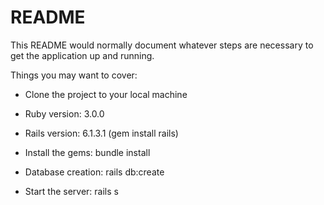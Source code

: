 # README

This README would normally document whatever steps are necessary to get the
application up and running.

Things you may want to cover:

* Clone the project to your local machine

* Ruby version: 3.0.0

* Rails version: 6.1.3.1 (gem install rails)

* Install the gems: bundle install

* Database creation: rails db:create

* Start the server: rails s

